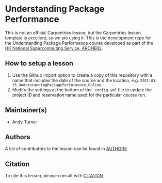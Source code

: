 # Understanding Package Performance

This is not an official Carpentries lesson, but the Carpentries lesson template is excellent, so we are using it.
This is the development repo for the Understanding Package Performance course developed as part of 
the [UK National Supercomputing Service, ARCHER2](https://www.archer2.ac.uk).

## How to setup a lesson

 1. Use the Github Import option to create a copy of this repository with
    a name that includes the date of the course and the location, e.g.
    `2021-01-25_UnderstandingPackagePerformance_Online`
 2. Modify the settings at the bottom of the `_config.yml` file to update
    the project ID and reservation name used for the particular course
    run.

## Maintainer(s)

* Andy Turner

## Authors

A list of contributors to the lesson can be found in [AUTHORS](AUTHORS)

## Citation

To cite this lesson, please consult with [CITATION](CITATION)

[lesson-example]: https://carpentries.github.io/lesson-example

